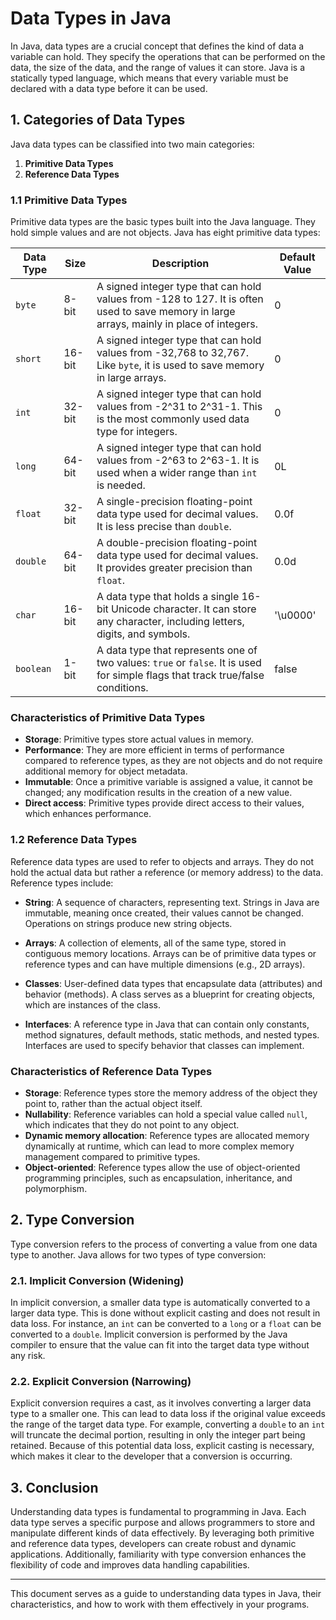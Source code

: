 # Data Types in Java

In Java, data types are a crucial concept that defines the kind of data a variable can hold. They specify the operations that can be performed on the data, the size of the data, and the range of values it can store. Java is a statically typed language, which means that every variable must be declared with a data type before it can be used.

## 1. Categories of Data Types

Java data types can be classified into two main categories:

1. **Primitive Data Types**
2. **Reference Data Types**

### 1.1 Primitive Data Types

Primitive data types are the basic types built into the Java language. They hold simple values and are not objects. Java has eight primitive data types:

| Data Type | Size        | Description                                  | Default Value |
|-----------|-------------|----------------------------------------------|---------------|
| `byte`    | 8-bit      | A signed integer type that can hold values from -128 to 127. It is often used to save memory in large arrays, mainly in place of integers. | 0             |
| `short`   | 16-bit     | A signed integer type that can hold values from -32,768 to 32,767. Like `byte`, it is used to save memory in large arrays. | 0             |
| `int`     | 32-bit     | A signed integer type that can hold values from -2^31 to 2^31-1. This is the most commonly used data type for integers. | 0             |
| `long`    | 64-bit     | A signed integer type that can hold values from -2^63 to 2^63-1. It is used when a wider range than `int` is needed. | 0L            |
| `float`   | 32-bit     | A single-precision floating-point data type used for decimal values. It is less precise than `double`. | 0.0f          |
| `double`  | 64-bit     | A double-precision floating-point data type used for decimal values. It provides greater precision than `float`. | 0.0d          |
| `char`    | 16-bit     | A data type that holds a single 16-bit Unicode character. It can store any character, including letters, digits, and symbols. | '\u0000'      |
| `boolean` | 1-bit      | A data type that represents one of two values: `true` or `false`. It is used for simple flags that track true/false conditions. | false         |

### Characteristics of Primitive Data Types

- **Storage**: Primitive types store actual values in memory.
- **Performance**: They are more efficient in terms of performance compared to reference types, as they are not objects and do not require additional memory for object metadata.
- **Immutable**: Once a primitive variable is assigned a value, it cannot be changed; any modification results in the creation of a new value.
- **Direct access**: Primitive types provide direct access to their values, which enhances performance.

### 1.2 Reference Data Types

Reference data types are used to refer to objects and arrays. They do not hold the actual data but rather a reference (or memory address) to the data. Reference types include:

- **String**: A sequence of characters, representing text. Strings in Java are immutable, meaning once created, their values cannot be changed. Operations on strings produce new string objects.
  
- **Arrays**: A collection of elements, all of the same type, stored in contiguous memory locations. Arrays can be of primitive data types or reference types and can have multiple dimensions (e.g., 2D arrays).

- **Classes**: User-defined data types that encapsulate data (attributes) and behavior (methods). A class serves as a blueprint for creating objects, which are instances of the class.

- **Interfaces**: A reference type in Java that can contain only constants, method signatures, default methods, static methods, and nested types. Interfaces are used to specify behavior that classes can implement.

### Characteristics of Reference Data Types

- **Storage**: Reference types store the memory address of the object they point to, rather than the actual object itself.
- **Nullability**: Reference variables can hold a special value called `null`, which indicates that they do not point to any object.
- **Dynamic memory allocation**: Reference types are allocated memory dynamically at runtime, which can lead to more complex memory management compared to primitive types.
- **Object-oriented**: Reference types allow the use of object-oriented programming principles, such as encapsulation, inheritance, and polymorphism.

## 2. Type Conversion

Type conversion refers to the process of converting a value from one data type to another. Java allows for two types of type conversion:

### 2.1. Implicit Conversion (Widening)

In implicit conversion, a smaller data type is automatically converted to a larger data type. This is done without explicit casting and does not result in data loss. For instance, an `int` can be converted to a `long` or a `float` can be converted to a `double`. Implicit conversion is performed by the Java compiler to ensure that the value can fit into the target data type without any risk.

### 2.2. Explicit Conversion (Narrowing)

Explicit conversion requires a cast, as it involves converting a larger data type to a smaller one. This can lead to data loss if the original value exceeds the range of the target data type. For example, converting a `double` to an `int` will truncate the decimal portion, resulting in only the integer part being retained. Because of this potential data loss, explicit casting is necessary, which makes it clear to the developer that a conversion is occurring.

## 3. Conclusion

Understanding data types is fundamental to programming in Java. Each data type serves a specific purpose and allows programmers to store and manipulate different kinds of data effectively. By leveraging both primitive and reference data types, developers can create robust and dynamic applications. Additionally, familiarity with type conversion enhances the flexibility of code and improves data handling capabilities.

---

This document serves as a guide to understanding data types in Java, their characteristics, and how to work with them effectively in your programs.

